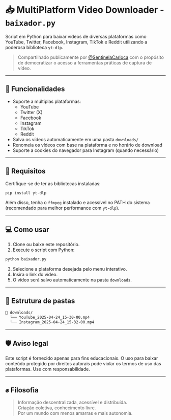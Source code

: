 
# 📥 MultiPlatform Video Downloader - `baixador.py`

Script em Python para baixar vídeos de diversas plataformas como YouTube, Twitter, Facebook, Instagram, TikTok e Reddit utilizando a poderosa biblioteca `yt-dlp`.

> Compartilhado publicamente por [@SentinelaCarioca](https://x.com/SentinelaCarioca) com o propósito de democratizar o acesso a ferramentas práticas de captura de vídeo.

---

## 🚀 Funcionalidades

- Suporte a múltiplas plataformas:
  - YouTube
  - Twitter (X)
  - Facebook
  - Instagram
  - TikTok
  - Reddit
- Salva os vídeos automaticamente em uma pasta `downloads/`
- Renomeia os vídeos com base na plataforma e no horário de download
- Suporte a cookies do navegador para Instagram (quando necessário)

---

## 🧠 Requisitos

Certifique-se de ter as bibliotecas instaladas:

```bash
pip install yt-dlp
```

Além disso, tenha o `ffmpeg` instalado e acessível no PATH do sistema (recomendado para melhor performance com `yt-dlp`).

---

## 💻 Como usar

1. Clone ou baixe este repositório.
2. Execute o script com Python:

```bash
python baixador.py
```

3. Selecione a plataforma desejada pelo menu interativo.
4. Insira o link do vídeo.
5. O vídeo será salvo automaticamente na pasta `downloads`.

---

## 📁 Estrutura de pastas

```bash
📂 downloads/
  └── YouTube_2025-04-24_15-30-00.mp4
  └── Instagram_2025-04-24_15-32-00.mp4
```

---

## 🛡️ Aviso legal

Este script é fornecido apenas para fins educacionais. O uso para baixar conteúdo protegido por direitos autorais pode violar os termos de uso das plataformas. Use com responsabilidade.

---

## ✊ Filosofia

> Informação descentralizada, acessível e distribuída.  
> Criação coletiva, conhecimento livre.  
> Por um mundo com menos amarras e mais autonomia.
